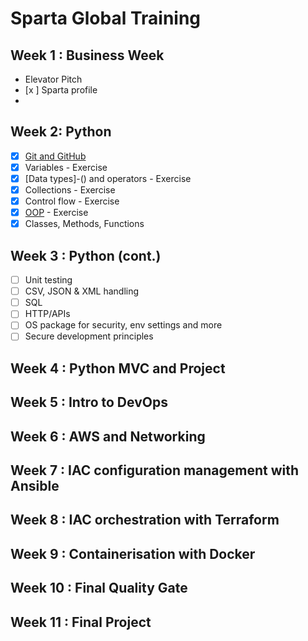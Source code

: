 # Sparta Global Training

## Week 1 : Business Week 

- Elevator Pitch 
- [x ] Sparta profile 
-

## Week 2: Python 

- [x] [Git and GitHub](https://github.com/brittanyharrison/engi_89_github_setup)
- [x] Variables - Exercise 
- [x] [Data types]-() and operators - Exercise 
- [x] Collections - Exercise 
- [x] Control flow - Exercise
- [x] [OOP](https://github.com/brittanyharrison/engi_89_python_oop) - Exercise
- [x] Classes, Methods, Functions
 
## Week 3 : Python (cont.)
- [ ] Unit testing 
- [ ] CSV, JSON & XML handling 
- [ ] SQL
- [ ] HTTP/APIs
- [ ] OS package for security, env settings and more 
- [ ] Secure development principles

## Week 4 : Python MVC and Project 

## Week 5 : Intro to DevOps

## Week 6 : AWS and Networking 

## Week 7 : IAC configuration management with Ansible

## Week 8 : IAC orchestration with Terraform 

## Week 9 : Containerisation with Docker

## Week 10 : Final Quality Gate

## Week 11 : Final Project
